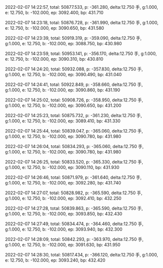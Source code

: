 2022-02-07 14:22:57, total: 50877.533, p: -361.280, delta:12.750 手, g:1.000, e: 12.750, b: -102.000, ep: 3092.400, bp: 431.710

2022-02-07 14:23:18, total: 50876.728, p: -361.990, delta:12.750 手, g:1.000, e: 12.750, b: -102.000, ep: 3090.650, bp: 431.580

2022-02-07 14:23:39, total: 50919.319, p: -359.090, delta:12.750 手, g:1.000, e: 12.750, b: -102.000, ep: 3088.750, bp: 430.980

2022-02-07 14:23:59, total: 50953.141, p: -356.170, delta:12.750 手, g:1.000, e: 12.750, b: -102.000, ep: 3090.310, bp: 430.810

2022-02-07 14:24:20, total: 50932.088, p: -357.830, delta:12.750 手, g:1.000, e: 12.750, b: -102.000, ep: 3090.490, bp: 431.040

2022-02-07 14:24:41, total: 50922.849, p: -358.660, delta:12.750 手, g:1.000, e: 12.750, b: -102.000, ep: 3090.860, bp: 431.190

2022-02-07 14:25:02, total: 50908.726, p: -358.950, delta:12.750 手, g:1.000, e: 12.750, b: -102.000, ep: 3090.650, bp: 431.200

2022-02-07 14:25:23, total: 50875.732, p: -361.230, delta:12.750 手, g:1.000, e: 12.750, b: -102.000, ep: 3089.410, bp: 431.330

2022-02-07 14:25:44, total: 50839.047, p: -365.060, delta:12.750 手, g:1.000, e: 12.750, b: -102.000, ep: 3090.780, bp: 431.980

2022-02-07 14:26:04, total: 50834.293, p: -365.060, delta:12.750 手, g:1.000, e: 12.750, b: -102.000, ep: 3090.780, bp: 431.980

2022-02-07 14:26:25, total: 50833.520, p: -365.330, delta:12.750 手, g:1.000, e: 12.750, b: -102.000, ep: 3090.110, bp: 431.930

2022-02-07 14:26:46, total: 50871.979, p: -361.640, delta:12.750 手, g:1.000, e: 12.750, b: -102.000, ep: 3092.280, bp: 431.740

2022-02-07 14:27:07, total: 50828.982, p: -365.590, delta:12.750 手, g:1.000, e: 12.750, b: -102.000, ep: 3092.410, bp: 432.250

2022-02-07 14:27:28, total: 50839.863, p: -365.590, delta:12.750 手, g:1.000, e: 12.750, b: -102.000, ep: 3093.850, bp: 432.430

2022-02-07 14:27:49, total: 50834.474, p: -364.460, delta:12.750 手, g:1.000, e: 12.750, b: -102.000, ep: 3093.940, bp: 432.300

2022-02-07 14:28:09, total: 50842.293, p: -363.970, delta:12.750 手, g:1.000, e: 12.750, b: -102.000, ep: 3091.630, bp: 431.950

2022-02-07 14:28:30, total: 50817.434, p: -366.120, delta:12.750 手, g:1.000, e: 12.750, b: -102.000, ep: 3093.240, bp: 432.420